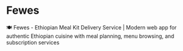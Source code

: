 # Fewes
🍽️ Fewes - Ethiopian Meal Kit Delivery Service | Modern web app for authentic Ethiopian cuisine with meal planning, menu browsing, and subscription services
